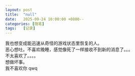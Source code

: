```yaml
---
layout: post
title:  "null"
date:   2025-09-24 10:00:00 +0800--
categories: [随笔]
tags:   [记录]
---
```

我也想变成能迅速从奇怪的游戏状态里恢复的人。
<br>
恶心想吐。不喜欢晚睡，感觉像死了一样接收不到新的消息了。。。<br>
不太喜欢了。。。。
<br>
想做坏事。
<br>
我不喜欢你
qwq
